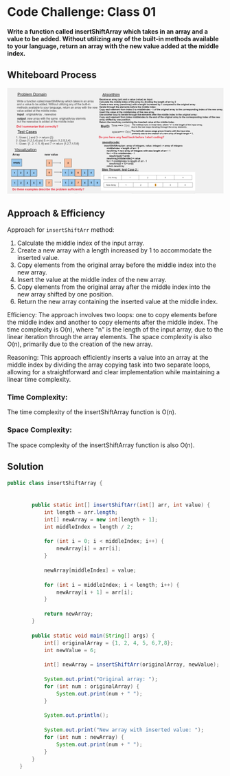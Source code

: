 # Code Challenge: Class 01
#### Write a function called insertShiftArray which takes in an array and a value to be added. Without utilizing any of the built-in methods available to your language, return an array with the new value added at the middle index. 
## Whiteboard Process
![insertShiftArray-WhiteBoard.png](insertShiftArray-WhiteBoard.png)


## Approach & Efficiency
Approach for `insertShiftArr` method:

1. Calculate the middle index of the input array.
2. Create a new array with a length increased by 1 to accommodate the inserted value.
3. Copy elements from the original array before the middle index into the new array.
4. Insert the value at the middle index of the new array.
5. Copy elements from the original array after the middle index into the new array shifted by one position.
6. Return the new array containing the inserted value at the middle index.

Efficiency:
The approach involves two loops: one to copy elements before the middle index and another to copy elements after the middle index. The time complexity is O(n), where "n" is the length of the input array, due to the linear iteration through the array elements. The space complexity is also O(n), primarily due to the creation of the new array.

Reasoning:
This approach efficiently inserts a value into an array at the middle index by dividing the array copying task into two separate loops, allowing for a straightforward and clear implementation while maintaining a linear time complexity.

### Time Complexity:
The time complexity of the insertShiftArray function is O(n).

### Space Complexity:
The space complexity of the insertShiftArray function is also O(n). 


## Solution 
``` java 
public class insertShiftArray {

   
        public static int[] insertShiftArr(int[] arr, int value) {
            int length = arr.length;
            int[] newArray = new int[length + 1];
            int middleIndex = length / 2;
    
            for (int i = 0; i < middleIndex; i++) {
                newArray[i] = arr[i];
            }
    
            newArray[middleIndex] = value;
    
            for (int i = middleIndex; i < length; i++) {
                newArray[i + 1] = arr[i];
            }
    
            return newArray;
        }
    
        public static void main(String[] args) {
            int[] originalArray = {1, 2, 4, 5, 6,7,8};
            int newValue = 6;
    
            int[] newArray = insertShiftArr(originalArray, newValue);
    
            System.out.print("Original array: ");
            for (int num : originalArray) {
                System.out.print(num + " ");
            }
    
            System.out.println();
    
            System.out.print("New array with inserted value: ");
            for (int num : newArray) {
                System.out.print(num + " ");
            }
        }
    }
    
```

